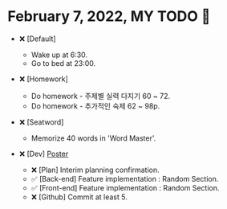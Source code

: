 # February 7, 2022, MY TODO 🚀

- ❌ [Default]

  - Wake up at 6:30.
  - Go to bed at 23:00.

- ❌ [Homework]

  - Do homework - 주제별 실력 다지기 60 ~ 72.
  - Do homework - 추가적인 숙제 62 ~ 98p.

- ❌ [Seatword]

  - Memorize 40 words in 'Word Master'.

- ❌ [Dev] [Poster](https://github.com/Novelier-Webbelier/poster)

  - ❌ [Plan] Interim planning confirmation.
  - ✅ [Back-end] Feature implementation : Random Section.
  - ✅ [Front-end] Feature implementation : Random Section.
  - ❌ [Github] Commit at least 5.
